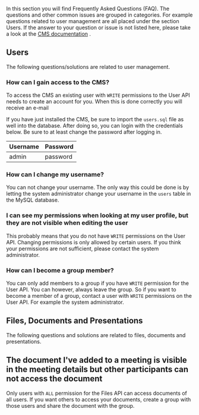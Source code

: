 In this section you will find Frequently Asked Questions (FAQ). The questions and other common issues are grouped in categories. For example questions related to user management are all placed under the section Users. If the answer to your question or issue is not listed here, please take a look at the [CMS documentation](CMS/CMS.html) .

## Users
The following questions/solutions are related to user management.

### How can I gain access to the CMS?
To access the CMS an existing user with `WRITE` permissions to the User API needs to create an account for you. When this is done correctly you will receive an e-mail

If you have just installed the CMS, be sure to import the `users.sql` file as well into the database. After doing so, you can login with the credentials below. Be sure to at least change the password after logging in.

| Username     | Password   |
|--------------|------------|
| admin        | password   |

### How can I change my username?
You can not change your username. The only way this could be done is by letting the system administrator change your username in the `users` table in the MySQL database.

### I can see my permissions when looking at my user profile, but they are not visible when editing the user
This probably means that you do not have `WRITE` permissions on the User API. Changing permissions is only allowed by certain users. If you think your permissions are not sufficient, please contact the system administrator.

### How can I become a group member?
You can only add members to a group if you have `WRITE` permission for the User API. You can however, always leave the group. So if you want to become a member of a group, contact a user with `WRITE` permissions on the User API. For example the system administrator.

## Files, Documents and Presentations
The following questions and solutions are related to files, documents and presentations.

## The document I've added to a meeting is visible in the meeting details but other participants can not access the document
Only users with `ALL` permission for the Files API can access documents of all users. If you want others to access your documents, create a group with those users and share the document with the group.